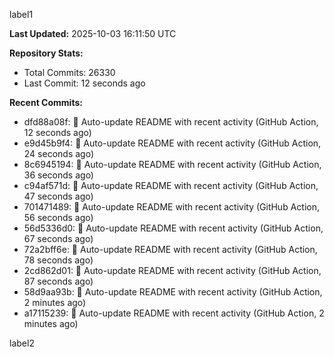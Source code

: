 
label1 
<!-- ACTIVITY_START -->
**Last Updated:** 2025-10-03 16:11:50 UTC

**Repository Stats:**
- Total Commits: 26330
- Last Commit: 12 seconds ago

**Recent Commits:**
- dfd88a08f: 🤖 Auto-update README with recent activity (GitHub Action, 12 seconds ago)
- e9d45b9f4: 🤖 Auto-update README with recent activity (GitHub Action, 24 seconds ago)
- 8c6945194: 🤖 Auto-update README with recent activity (GitHub Action, 36 seconds ago)
- c94af571d: 🤖 Auto-update README with recent activity (GitHub Action, 47 seconds ago)
- 701471489: 🤖 Auto-update README with recent activity (GitHub Action, 56 seconds ago)
- 56d5336d0: 🤖 Auto-update README with recent activity (GitHub Action, 67 seconds ago)
- 72a2bff6e: 🤖 Auto-update README with recent activity (GitHub Action, 78 seconds ago)
- 2cd862d01: 🤖 Auto-update README with recent activity (GitHub Action, 87 seconds ago)
- 58d9aa93b: 🤖 Auto-update README with recent activity (GitHub Action, 2 minutes ago)
- a17115239: 🤖 Auto-update README with recent activity (GitHub Action, 2 minutes ago)
<!-- ACTIVITY_END -->

label2
